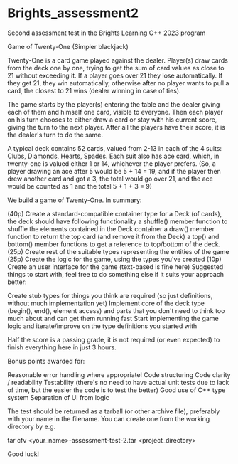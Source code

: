 # Brights_assessment2
Second assessment test in the Brights Learning C++ 2023 program

Game of Twenty-One (Simpler blackjack)

Twenty-One is a card game played against the dealer.  Player(s) draw cards from the deck one by one, trying to get the sum of card values as close to 21 without exceeding it.  If a player goes over 21 they lose automatically.  If they get 21, they win automatically, otherwise after no player wants to pull a card, the closest to 21 wins (dealer winning in case of ties).

The game starts by the player(s) entering the table and the dealer giving each of them and himself one card, visible to everyone.  Then each player on his turn chooses to either draw a card or stay with his current score, giving the turn to the next player.  After all the players have their score, it is the dealer's turn to do the same.

A typical deck contains 52 cards, valued from 2-13 in each of the 4 suits: Clubs, Diamonds, Hearts, Spades.  Each suit also has ace card, which, in twenty-one is valued either 1 or 14, whichever the player prefers.  (So, a player drawing an ace after 5 would be 5 + 14 = 19, and if the player then drew another card and got a 3, the total would go over 21, and the ace would be counted as 1 and the total 5 + 1 + 3 = 9)

 

We build a game of Twenty-One.  In summary:

(40p) Create a standard-compatible container type for a Deck (of cards), the deck should have following functionality
a shuffle() member function to shuffle the elements contained in the Deck container
a draw() member function to return the top card (and remove it from the Deck)
a top() and bottom() member functions to get a reference to top/bottom of the deck.
(25p) Create rest of the suitable types representing the entities of the game
(25p) Create the logic for the game, using the types you've created
(10p) Create an user interface for the game (text-based is fine here)
Suggested things to start with, feel free to do something else if it suits your approach better:

Create stub types for things you think are required (so just definitions, without much implementation yet)
Implement core of the deck type (begin(), end(), element access) and parts that you don't need to think too much about and can get them running fast
Start implementing the game logic and iterate/improve on the type definitions you started with
 

Half the score is a passing grade, it is not required (or even expected) to finish everything here in just 3 hours.

 

Bonus points awarded for:

Reasonable error handling where appropriate!
Code structuring
Code clarity / readability
Testability (there's no need to have actual unit tests due to lack of time, but the easier the code is to test the better)
Good use of C++ type system
Separation of UI from logic

The test should be returned as a tarball (or other archive file), preferably with your name in the filename.  You can create one from the working directory by e.g.

tar cfv <your_name>-assessment-test-2.tar <project_directory>

 

Good luck!

